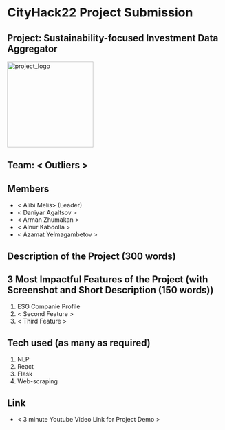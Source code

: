 # CityHack22 Project Submission
## Project: Sustainability-focused Investment Data Aggregator 

<img src="https://user-images.githubusercontent.com/51944593/151665117-0d58be0c-e784-444e-b093-a4e299b1a6e8.png" width="200" alt="project_logo"/>
  
## Team: < Outliers >
## Members
- < Alibi Melis> (Leader)
- < Daniyar Agaltsov >
- < Arman Zhumakan >
- < Alnur Kabdolla >
- < Azamat Yelmagambetov >

## Description of the Project (300 words)

## 3 Most Impactful Features of the Project (with Screenshot and Short Description (150 words))
1. ESG Companie Profile
2. < Second Feature >
3. < Third Feature >

## Tech used (as many as required)
1. NLP
2. React
3. Flask
4. Web-scraping

## Link
- < 3 minute Youtube Video Link for Project Demo >
